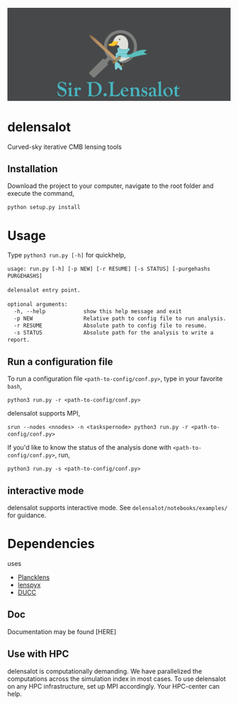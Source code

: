 ![delensalot logo](res/dlensalot2.PNG)
# delensalot
Curved-sky iterative CMB lensing tools

## Installation
Download the project to your computer, navigate to the root folder and execute the command,

``` 
python setup.py install
```


# Usage

Type `python3 run.py [-h]` for quickhelp,
```
usage: run.py [-h] [-p NEW] [-r RESUME] [-s STATUS] [-purgehashs PURGEHASHS]

delensalot entry point.

optional arguments:
  -h, --help            show this help message and exit
  -p NEW                Relative path to config file to run analysis.
  -r RESUME             Absolute path to config file to resume.
  -s STATUS             Absolute path for the analysis to write a report.

```

## Run a configuration file

To run a configuration file `<path-to-config/conf.py>`, type in your favorite `bash`,
```
python3 run.py -r <path-to-config/conf.py>
```

delensalot supports MPI,

```
srun --nodes <nnodes> -n <taskspernode> python3 run.py -r <path-to-config/conf.py>
```

If you'd like to know the status of the analysis done with `<path-to-config/conf.py>`, run,
```
python3 run.py -s <path-to-config/conf.py>
```

## interactive mode

delensalot supports interactive mode. See `delensalot/notebooks/examples/` for guidance.




# Dependencies

 uses
  * [Plancklens](https://github.com/carronj/plancklens)
  * [lenspyx](https://github.com/carronj/lenspyx)
  * [DUCC](https://github.com/mreineck/ducc)

## Doc
Documentation may be found [HERE]


## Use with HPC
delensalot is computationally demanding.
We have parallelized the computations across the simulation index in most cases.
To use delensalot on any HPC infrastructure, set up MPI accordingly. Your HPC-center can help.